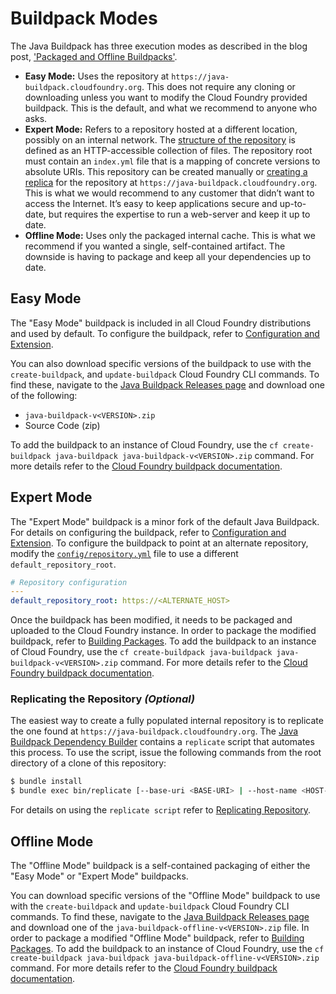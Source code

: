 # Buildpack Modes
The Java Buildpack has three execution modes as described in the blog post, ['Packaged and Offline Buildpacks'][l].

* **Easy Mode:** Uses the repository at `https://java-buildpack.cloudfoundry.org`. This does not require any cloning or downloading unless you want to modify the Cloud Foundry provided buildpack. This is the default, and what we recommend to anyone who asks.
* **Expert Mode:**   Refers to a repository hosted at a different location, possibly on an internal network.  The [structure of the repository][r] is defined as an HTTP-accessible collection of files. The repository root must contain an `index.yml` file that is a mapping of concrete versions to absolute URIs.  This repository can be created manually or [creating a replica](#replicating-the-repository-optional) for the repository at `https://java-buildpack.cloudfoundry.org`.  This is what we would recommend to any customer that didn’t want to access the Internet. It’s easy to keep applications secure and up-to-date, but requires the expertise to run a web-server and keep it up to date.
* **Offline Mode:** Uses only the packaged internal cache. This is what we recommend if you wanted a single, self-contained artifact. The downside is having to package and keep all your dependencies up to date.


## Easy Mode
The "Easy Mode" buildpack is included in all Cloud Foundry distributions and used by default.  To configure the buildpack, refer to [Configuration and Extension][c].

You can also download specific versions of the buildpack to use with the `create-buildpack`, and `update-buildpack` Cloud Foundry CLI commands.  To find these, navigate to the [Java Buildpack Releases page][v] and download one of the following:

  * `java-buildpack-v<VERSION>.zip`
  * Source Code (zip)

To add the buildpack to an instance of Cloud Foundry, use the `cf create-buildpack java-buildpack java-buildpack-v<VERSION>.zip` command.  For more details refer to the [Cloud Foundry buildpack documentation][b].


## Expert Mode
The "Expert Mode" buildpack is a minor fork of the default Java Buildpack.  For details on configuring the buildpack, refer to [Configuration and Extension][c].  To configure the buildpack to point at an alternate repository, modify the [`config/repository.yml`][y] file to use a different `default_repository_root`.

```yaml
# Repository configuration
---
default_repository_root: https://<ALTERNATE_HOST>
```

Once the buildpack has been modified, it needs to be packaged and uploaded to the Cloud Foundry instance.  In order to package the modified buildpack, refer to [Building Packages][p].  To add the buildpack to an instance of Cloud Foundry, use the `cf create-buildpack java-buildpack java-buildpack-v<VERSION>.zip` command.  For more details refer to the [Cloud Foundry buildpack documentation][b].

### Replicating the Repository _(Optional)_
The easiest way to create a fully populated internal repository is to replicate the one found at `https://java-buildpack.cloudfoundry.org`.  The [Java Buildpack Dependency Builder][d] contains a `replicate` script that automates this process.  To use the script, issue the following commands from the root directory of a clone of this repository:

```bash
$ bundle install
$ bundle exec bin/replicate [--base-uri <BASE-URI> | --host-name <HOST-NAME>] --output <OUTPUT>
```

For details on using the `replicate script` refer to [Replicating Repository][e].


## Offline Mode
The "Offline Mode" buildpack is a self-contained packaging of either the "Easy Mode" or "Expert Mode" buildpacks.

You can download specific versions of the "Offline Mode" buildpack to use with the `create-buildpack` and `update-buildpack` Cloud Foundry CLI commands.  To find these, navigate to the [Java Buildpack Releases page][v] and download one of the `java-buildpack-offline-v<VERSION>.zip` file.   In order to package a modified "Offline Mode" buildpack, refer to [Building Packages][p].  To add the buildpack to an instance of Cloud Foundry, use the `cf create-buildpack java-buildpack java-buildpack-offline-v<VERSION>.zip` command.  For more details refer to the [Cloud Foundry buildpack documentation][b].


[b]: http://docs.pivotal.io/pivotalcf/adminguide/buildpacks.html
[c]: ../README.md#configuration-and-extension
[d]: https://github.com/cloudfoundry/java-buildpack-dependency-builder
[e]: https://github.com/cloudfoundry/java-buildpack-dependency-builder#replicating-repository
[l]: http://blog.cloudfoundry.org/2014/04/03/packaged-and-offline-buildpacks/
[p]: ../README.md#building-packages
[r]: https://github.com/cloudfoundry/java-buildpack/blob/master/docs/extending-repositories.md#repository-structure
[v]: https://github.com/cloudfoundry/java-buildpack/releases
[y]: ../config/repository.yml
